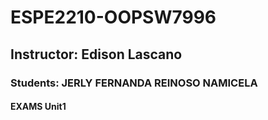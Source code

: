 # ESPE2210-OOPSW7996
## Instructor: Edison Lascano
### Students: JERLY FERNANDA REINOSO NAMICELA
#### EXAMS Unit1